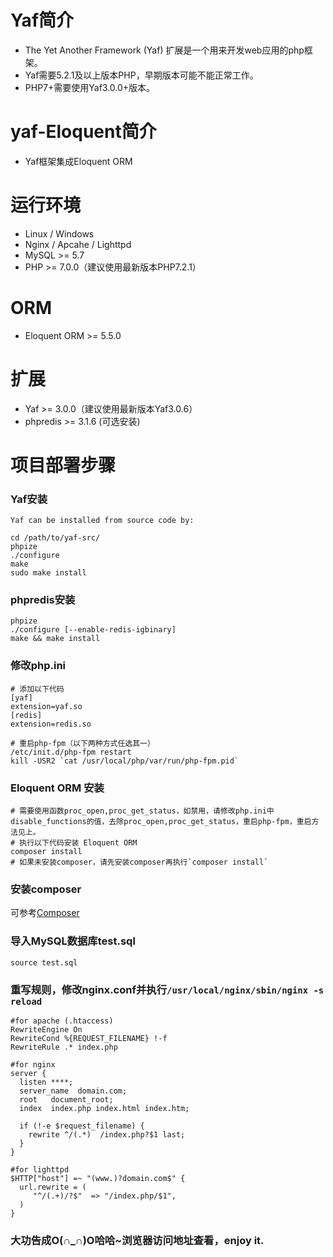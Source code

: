 # Yaf简介
* The Yet Another Framework (Yaf) 扩展是一个用来开发web应用的php框架。
* Yaf需要5.2.1及以上版本PHP，早期版本可能不能正常工作。
* PHP7+需要使用Yaf3.0.0+版本。
# yaf-Eloquent简介
* Yaf框架集成Eloquent ORM
# 运行环境
* Linux / Windows
* Nginx / Apcahe / Lighttpd
* MySQL >= 5.7
* PHP >= 7.0.0（建议使用最新版本PHP7.2.1）
# ORM
* Eloquent ORM >= 5.5.0
# 扩展
* Yaf >= 3.0.0（建议使用最新版本Yaf3.0.6）
* phpredis >= 3.1.6 (可选安装)
# 项目部署步骤
### Yaf安装
```
Yaf can be installed from source code by:

cd /path/to/yaf-src/
phpize
./configure
make
sudo make install
```
### phpredis安装
```
phpize
./configure [--enable-redis-igbinary]
make && make install
```
### 修改php.ini
```
# 添加以下代码
[yaf]
extension=yaf.so
[redis]
extension=redis.so

# 重启php-fpm（以下两种方式任选其一）
/etc/init.d/php-fpm restart
kill -USR2 `cat /usr/local/php/var/run/php-fpm.pid`
```

### Eloquent ORM 安装
```
# 需要使用函数proc_open,proc_get_status，如禁用，请修改php.ini中disable_functions的值，去除proc_open,proc_get_status，重启php-fpm，重启方法见上。
# 执行以下代码安装 Eloquent ORM
composer install
# 如果未安装composer，请先安装composer再执行`composer install`
```
### 安装composer
可参考[Composer](http://docs.phpcomposer.com/00-intro.html)
### 导入MySQL数据库test.sql
```
source test.sql
```

### 重写规则，修改nginx.conf并执行`/usr/local/nginx/sbin/nginx -s reload`
```
#for apache (.htaccess)
RewriteEngine On
RewriteCond %{REQUEST_FILENAME} !-f
RewriteRule .* index.php

#for nginx
server {
  listen ****;
  server_name  domain.com;
  root   document_root;
  index  index.php index.html index.htm;

  if (!-e $request_filename) {
    rewrite ^/(.*)  /index.php?$1 last;
  }
}

#for lighttpd
$HTTP["host"] =~ "(www.)?domain.com$" {
  url.rewrite = (
     "^/(.+)/?$"  => "/index.php/$1",
  )
}
```

### 大功告成O(∩_∩)O哈哈~浏览器访问地址查看，enjoy it.
